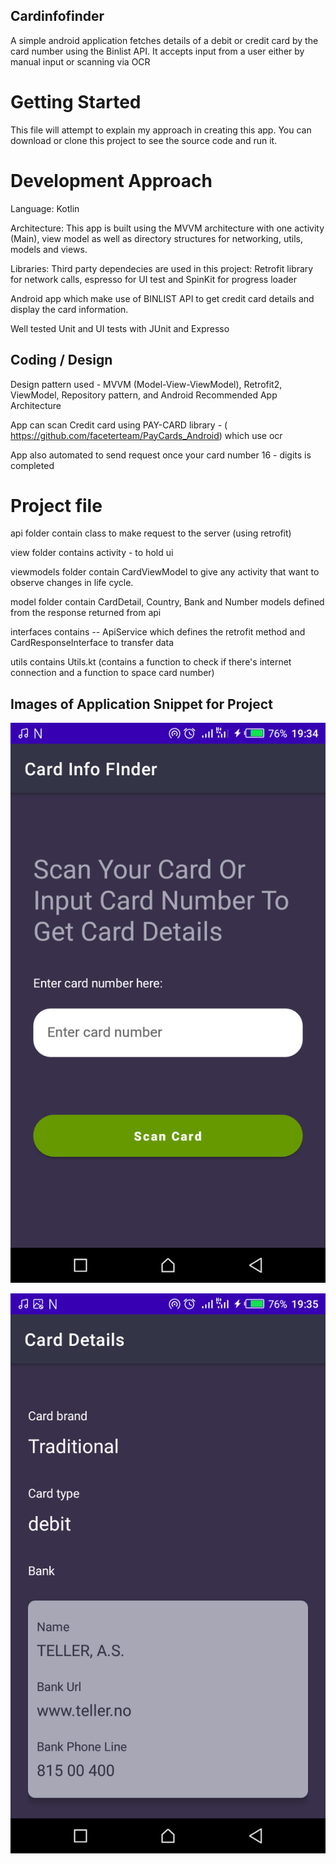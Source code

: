 ## Cardinfofinder
A simple android application fetches details of a debit or credit card by the card number using the Binlist API.
It accepts input from a user either by manual input or scanning via OCR

# Getting Started
This file will attempt to explain my approach in creating this app. You can download or clone this project to see the source code and run it.

# Development Approach
Language: Kotlin

Architecture: This app is built using the MVVM architecture with one activity (Main), view model as well as directory structures for networking, utils, models and views.

Libraries: Third party dependecies are used in this project: Retrofit library for network calls, espresso for UI test and SpinKit for progress loader

Android app which make use of BINLIST API to get credit card details and display the card information.

Well tested Unit and UI tests with JUnit and Expresso


## Coding / Design
Design pattern used - MVVM (Model-View-ViewModel), Retrofit2, ViewModel, Repository pattern, and Android Recommended App Architecture

App can scan Credit card using PAY-CARD library - ( https://github.com/faceterteam/PayCards_Android) which use ocr

App also automated to send request once your card number 16 - digits is completed


# Project file

api folder contain class to make request to the server (using retrofit)

view folder contains activity - to hold ui

viewmodels folder contain CardViewModel to give any activity that want to observe changes in life cycle.

model folder contain CardDetail, Country, Bank and Number models defined from the response returned from api

interfaces contains -- ApiService which defines the retrofit method and CardResponseInterface to transfer data

utils contains Utils.kt (contains a function to check if there's internet connection and a function to space card number)

## Images of Application Snippet for Project

![Card Info App Image One](https://github.com/Emmanuelcookey15/images/blob/main/Screenshot_20210228-193421.png)

![Card Info App Image Two](https://github.com/Emmanuelcookey15/images/blob/main/Screenshot_20210228-193526.png)



